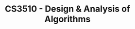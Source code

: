 ---
title: CS3510 - Design & Analysis of Algorithms
summary: ''
date_start: 2023-08-15
date_end: ''
type: ''
math: false
tags:
  - Teaching Assistant
#image:
#  caption: 'Embed rich media such as videos and LaTeX math'
---